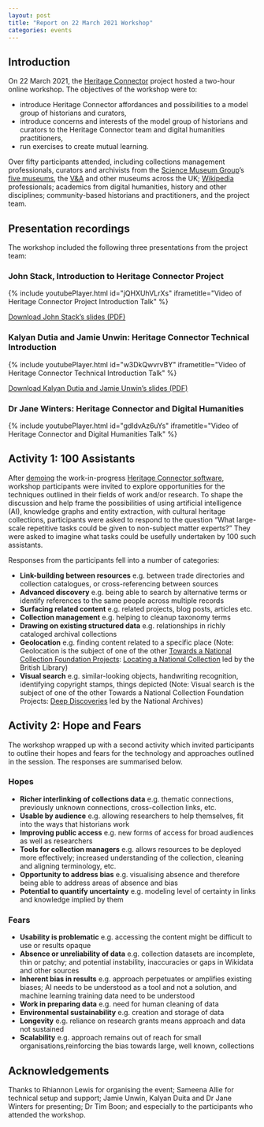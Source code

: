 ```yaml
---
layout: post
title: "Report on 22 March 2021 Workshop"
categories: events
---
```


## Introduction

On 22 March 2021, the [Heritage Connector](https://www.sciencemuseumgroup.org.uk/project/heritage-connector/) project hosted a two-hour online workshop. The objectives of the workshop were to:

*   introduce Heritage Connector affordances and possibilities to a model group of historians and curators,
*   introduce concerns and interests of the model group of historians and curators to the Heritage Connector team and digital humanities practitioners,
*   run exercises to create mutual learning.

Over fifty participants attended, including collections management professionals, curators and archivists from the [Science Museum Group](https://www.sciencemuseumgroup.org.uk)’s [five museums](https://www.sciencemuseumgroup.org.uk/about-us/), the [V&A](https://www.vam.ac.uk) and other museums across the UK; [Wikipedia](https://wikimedia.org.uk) professionals; academics from digital humanities, history and other disciplines; community-based historians and practitioners, and the project team.

## Presentation recordings

The workshop included the following three presentations from the project team:

### John Stack, Introduction to Heritage Connector Project

{% include youtubePlayer.html id="jQHXUhVLrXs" iframetitle="Video of Heritage Connector Project Introduction Talk" %}

[Download John Stack’s slides (PDF)](https://thesciencemuseum.github.io/heritageconnector/post_files/Heritage_Connector_Introduction_22_March_2021.pdf)

### Kalyan Dutia and Jamie Unwin: Heritage Connector Technical Introduction

{% include youtubePlayer.html id="w3DkQwvrvBY" iframetitle="Video of Heritage Connector Technical Introduction Talk" %}

[Download Kalyan Dutia and Jamie Unwin’s slides (PDF)](https://thesciencemuseum.github.io/heritageconnector/post_files/Heritage_Connector_Technical_Introduction_22_March_2021.pdf)

### Dr Jane Winters: Heritage Connector and Digital Humanities

{% include youtubePlayer.html id="gdldvAz6uYs" iframetitle="Video of Heritage Connector and Digital Humanities Talk" %}

## Activity 1: 100 Assistants

After [demoing](https://youtu.be/w3DkQwvrvBY) the work-in-progress [Heritage Connector software](https://github.com/TheScienceMuseum/heritage-connector), workshop participants were invited to explore opportunities for the techniques outlined in their fields of work and/or research. To shape the discussion and help frame the possibilities of using artificial intelligence (AI), knowledge graphs and entity extraction, with cultural heritage collections, participants were asked to respond to the question “What large-scale repetitive tasks could be given to non-subject matter experts?” They were asked to imagine what tasks could be usefully undertaken by 100 such assistants. 

Responses from the participants fell into a number of categories:

*   **Link-building between resources** e.g. between trade directories and collection catalogues, or cross-referencing between sources
*   **Advanced discovery** e.g. being able to search by alternative terms or identify references to the same people across multiple records
*   **Surfacing related content** e.g. related projects, blog posts, articles etc.
*   **Collection management** e.g. helping to cleanup taxonomy terms
*   **Drawing on existing structured data** e.g. relationships in richly cataloged archival collections
*   **Geolocation** e.g. finding content related to a specific place (Note: Geolocation is the subject of one of the other [Towards a National Collection Foundation Projects](https://www.nationalcollection.org.uk/projects): [Locating a National Collection](https://www.bl.uk/projects/towards-a-national-collection) led by the British Library)
*   **Visual search** e.g. similar-looking objects, handwriting recognition, identifying copyright stamps, things depicted (Note: Visual search is the subject of one of the other Towards a National Collection Foundation Projects: [Deep Discoveries](https://www.nationalarchives.gov.uk/about/our-research-and-academic-collaboration/our-research-projects/towards-a-national-collection/) led by the National Archives)

## Activity 2: Hope and Fears

The workshop wrapped up with a second activity which invited participants to outline their hopes and fears for the technology and approaches outlined in the session. The responses are summarised below.

### Hopes 

*   **Richer interlinking of collections data** e.g. thematic connections, previously unknown connections, cross-collection links, etc.
*   **Usable by audience** e.g. allowing researchers to help themselves, fit into the ways that historians work
*   **Improving public access** e.g. new forms of access for broad audiences as well as researchers
*   **Tools for collection managers** e.g. allows resources to be deployed more effectively; increased understanding of the collection, cleaning and aligning terminology, etc.
*   **Opportunity to address bias** e.g. visualising absence and therefore being able to address areas of absence and bias
*   **Potential to quantify uncertainty** e.g. modeling level of certainty in links and knowledge implied by them

### Fears

*   **Usability is problematic** e.g. accessing the content might be difficult to use or results opaque
*   **Absence or unreliability of data** e.g. collection datasets are incomplete, thin or patchy; and potential instability, inaccuracies or gaps in Wikidata and other sources
*   **Inherent bias in results** e.g. approach perpetuates or amplifies existing biases; AI needs to be understood as a tool and not a solution, and machine learning training data need to be understood 
*   **Work in preparing data** e.g. need for human cleaning of data
*   **Environmental sustainability** e.g. creation and storage of data 
*   **Longevity** e.g. reliance on research grants means approach and data not sustained
*   **Scalability** e.g. approach remains out of reach for small organisations,reinforcing the bias towards large, well known, collections

## Acknowledgements 

Thanks to Rhiannon Lewis for organising the event; Sameena Allie for technical setup and support; Jamie Unwin, Kalyan Duita and Dr Jane Winters for presenting; Dr Tim Boon; and especially to the participants who attended the workshop.

